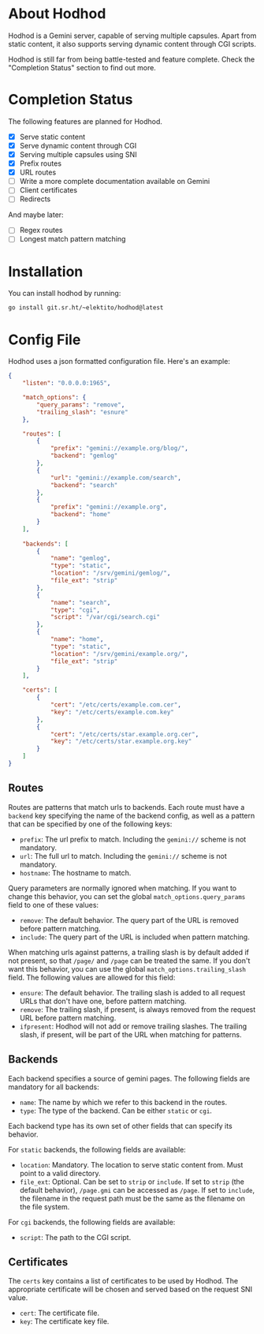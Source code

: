 # About Hodhod

Hodhod is a Gemini server, capable of serving multiple capsules. Apart from
static content, it also supports serving dynamic content through CGI scripts.

Hodhod is still far from being battle-tested and feature complete. Check the
"Completion Status" section to find out more.

# Completion Status

The following features are planned for Hodhod.

 - [x] Serve static content
 - [x] Serve dynamic content through CGI
 - [x] Serving multiple capsules using SNI
 - [x] Prefix routes
 - [x] URL routes
 - [ ] Write a more complete documentation available on Gemini
 - [ ] Client certificates
 - [ ] Redirects
 
And maybe later:

 - [ ] Regex routes
 - [ ] Longest match pattern matching
 
# Installation

You can install hodhod by running:

``` sh
go install git.sr.ht/~elektito/hodhod@latest
```

# Config File

Hodhod uses a json formatted configuration file. Here's an example:

``` json
{
    "listen": "0.0.0.0:1965",

    "match_options": {
        "query_params": "remove",
        "trailing_slash": "esnure"
    },

    "routes": [
        {
            "prefix": "gemini://example.org/blog/",
            "backend": "gemlog"
        },
        {
            "url": "gemini://example.com/search",
            "backend": "search"
        },
        {
            "prefix": "gemini://example.org",
            "backend": "home"
        }
    ],
    
    "backends": [
        {
            "name": "gemlog",
            "type": "static",
            "location": "/srv/gemini/gemlog/",
            "file_ext": "strip"
        },
        {
            "name": "search",
            "type": "cgi",
            "script": "/var/cgi/search.cgi"
        },
        {
            "name": "home",
            "type": "static",
            "location": "/srv/gemini/example.org/",
            "file_ext": "strip"
        }
    ],

    "certs": [
        {
            "cert": "/etc/certs/example.com.cer",
            "key": "/etc/certs/example.com.key"
        },
        {
            "cert": "/etc/certs/star.example.org.cer",
            "key": "/etc/certs/star.example.org.key"
        }
    ]
}
```

## Routes

Routes are patterns that match urls to backends. Each route must have a
`backend` key specifying the name of the backend config, as well as a pattern
that can be specified by one of the following keys:

 - `prefix`: The url prefix to match. Including the `gemini://` scheme is not
   mandatory.
 - `url`: The full url to match. Including the `gemini://` scheme is not
   mandatory.
 - `hostname`: The hostname to match.
   
Query parameters are normally ignored when matching. If you want to change this
behavior, you can set the global `match_options.query_params` field to one of
these values:

 - `remove`: The default behavior. The query part of the URL is removed before
   pattern matching.
 - `include`: The query part of the URL is included when pattern matching.
 
When matching urls against patterns, a trailing slash is by default added if not
present, so that `/page/` and `/page` can be treated the same. If you don't want
this behavior, you can use the global `match_options.trailing_slash` field. The
following values are allowed for this field:

 - `ensure`: The default behavior. The trailing slash is added to all request
   URLs that don't have one, before pattern matching.
 - `remove`: The trailing slash, if present, is always removed from the request
   URL before pattern matching.
 - `ifpresent`: Hodhod will not add or remove trailing slashes. The trailing
   slash, if present, will be part of the URL when matching for patterns.

## Backends

Each backend specifies a source of gemini pages. The following fields are
mandatory for all backends:

 - `name`: The name by which we refer to this backend in the routes.
 - `type`: The type of the backend. Can be either `static` or `cgi`.
 
Each backend type has its own set of other fields that can specify its behavior.

For `static` backends, the following fields are available:

 - `location`: Mandatory. The location to serve static content from. Must point
   to a valid directory.
 - `file_ext`: Optional. Can be set to `strip` or `include`. If set to `strip`
   (the default behavior), `/page.gmi` can be accessed as `/page`. If set to
   `include`, the filename in the request path must be the same as the filename
   on the file system.

For `cgi` backends, the following fields are available:

 - `script`: The path to the CGI script.

## Certificates

The `certs` key contains a list of certificates to be used by Hodhod. The
appropriate certificate will be chosen and served based on the request SNI
value.

 - `cert`: The certificate file.
 - `key`: The certificate key file.
